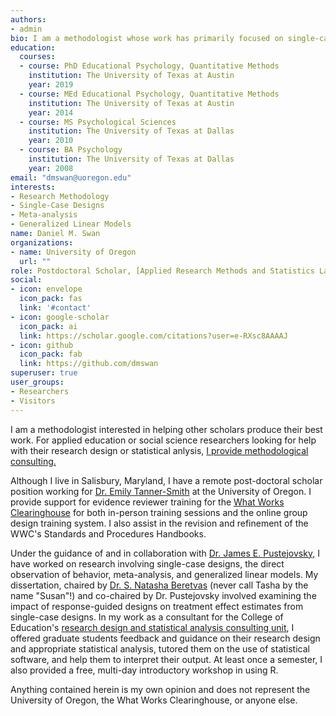 ```yaml
---
authors:
- admin
bio: I am a methodologist whose work has primarily focused on single-case designs.
education:
  courses:
  - course: PhD Educational Psychology, Quantitative Methods
    institution: The University of Texas at Austin
    year: 2019
  - course: MEd Educational Psychology, Quantitative Methods
    institution: The University of Texas at Austin
    year: 2014
  - course: MS Psychological Sciences
    institution: The University of Texas at Dallas
    year: 2010
  - course: BA Psychology
    institution: The University of Texas at Dallas
    year: 2008
email: "dmswan@uoregon.edu"
interests:
- Research Methodology
- Single-Case Designs
- Meta-analysis
- Generalized Linear Models
name: Daniel M. Swan
organizations:
- name: University of Oregon
  url: ""
role: Postdoctoral Scholar, [Applied Research Methods and Statistics Lab](https://appliedstats.uoregon.edu/)
social:
- icon: envelope
  icon_pack: fas
  link: '#contact'
- icon: google-scholar
  icon_pack: ai
  link: https://scholar.google.com/citations?user=e-RXsc8AAAAJ
- icon: github
  icon_pack: fab
  link: https://github.com/dmswan
superuser: true
user_groups:
- Researchers
- Visitors
---
```


I am a methodologist interested in helping other scholars produce their best work. For applied education or social science researchers looking for help with their research design or statistical anlysis, [I provide methodological consulting.](consulting)

Although I live in Salisbury, Maryland, I have a remote post-doctoral scholar position working for [Dr. Emily Tanner-Smith](https://education.uoregon.edu/people/faculty/etanners) at the University of Oregon. I provide support for evidence reviewer training for the [What Works Clearinghouse](https://ies.ed.gov/ncee/wwc/) for both in-person training sessions and the online group design training system. I also assist in the revision and refinement of the WWC's Standards and Procedures Handbooks.

Under the guidance of and in collaboration with [Dr. James E. Pustejovsky](http://jepusto.github.io/), I have worked on research involving single-case designs, the direct observation of behavior, meta-analysis, and generalized linear models. My dissertation, chaired by [Dr. S. Natasha Beretvas](https://education.utexas.edu/faculty/susan_beretvas) (never call Tasha by the name "Susan"!) and co-chaired by Dr. Pustejovsky involved examining the impact of response-guided designs on treatment effect estimates from single-case designs. In my work as a consultant for the College of Education's [research design and statistical analysis consulting unit](https://education.utexas.edu/research/about-smarter-consulting), I offered graduate students feedback and guidance on their research design and appropriate statistical analysis, tutored them on the use of statistical software, and help them to interpret their output. At least once a semester, I also provided a free, multi-day introductory workshop in using R.

Anything contained herein is my own opinion and does not represent the University of Oregon, the What Works Clearinghouse, or anyone else.
